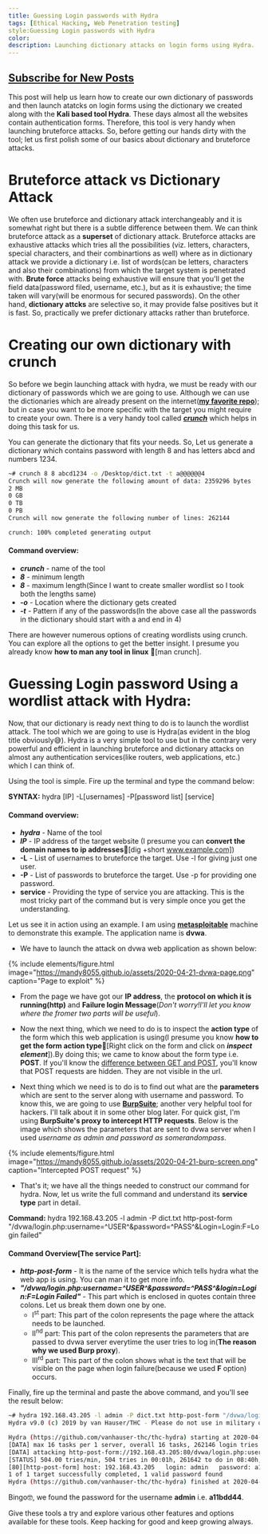 ```yaml
---
title: Guessing Login passwords with Hydra
tags: [Ethical Hacking, Web Penetration testing]
style:Guessing Login passwords with Hydra
color:
description: Launching dictionary attacks on login forms using Hydra.
---
```


<a class="text-center" href="https://feedburner.google.com/fb/a/mailverify?uri=Mandy8055&amp;loc=en_US" onclick="window.open(this.href, 'subscribe',
    'left=20,top=20,width=500,height=500,toolbar=1,resizable=0'); return false;">Subscribe for New Posts</a>
---    

This post will help us learn how to create our own dictionary of passwords and then launch atatcks on login forms using the dictionary we created along with the **Kali based tool Hydra**. These days almost all the websites contain authentication forms. Therefore, this tool is very handy when launching bruteforce attacks. So, before getting our hands dirty with the tool; let us first polish some of our basics about dictionary and bruteforce attacks.

# Bruteforce attack vs Dictionary Attack
We often use bruteforce and dictionary attack interchangeably and it is somewhat right but there is a subtle difference between them. We can think bruteforce attack as a **superset** of dictionary attack. Bruteforce attacks are exhaustive attacks which tries all the possibilities (viz. letters, characters, special characters, and their combinartions as well) where as in dictionary attack we provide a dictionary i.e. list of words(can be letters, characters and also their combinations) from which the target system is penetrated with. **Brute force** attacks being exhaustive will ensure that you'll get the field data(password filed, username, etc.), but as it is exhaustive; the time taken will vary(will be enormous for secured passwords). On the other hand, **dictionary attcks** are selective so, it may provide false positives but it is fast. So, practically we prefer dictionary attacks rather than bruteforce.

# Creating our own dictionary with crunch
So before we begin launching attack with hydra, we must be ready with our dictionary of passwords which we are going to use. Although we can use the dictionaries which are already present on the internet([**my favorite repo**](https://github.com/danielmiessler/SecLists)); but in case you want to be more specific with the target you might require to create your own. There is a very handy tool called [**_crunch_**](https://www.google.com/url?sa=t&rct=j&q=&esrc=s&source=web&cd=15&cad=rja&uact=8&ved=2ahUKEwigneWshvnoAhUlzTgGHREsBv4QFjAOegQIDRAR&url=https%3A%2F%2Fwww.hackingtutorials.org%2Fgeneral-tutorials%2Fcrunch-password-list-generation%2F&usg=AOvVaw0BMw909BGMczMnzcP93BFO) which helps in doing this task for us.

You can generate the dictionary that fits your needs. So, Let us generate a dictionary which contains password with length 8 and has letters abcd and numbers 1234. 
```bash
~# crunch 8 8 abcd1234 -o /Desktop/dict.txt -t a@@@@@@4
Crunch will now generate the following amount of data: 2359296 bytes
2 MB
0 GB
0 TB
0 PB
Crunch will now generate the following number of lines: 262144 

crunch: 100% completed generating output
```
#### Command overview:

* **_crunch_** - name of the tool
* **_8_** - minimum length
* **_8_** - maximum length(Since I want to create smaller wordlist so I took both the lengths same)
* **_-o_** - Location where the dictionary gets created
* **_-t_** - Pattern if any of the passwords(In the above case all the passwords in the dictionary should start with a and end in 4)

There are however numerous options of creating wordlists using crunch. You can explore all the options to get the better insight. I presume you already know **how to man any tool in linux** :thinking:[man crunch].

# Guessing Login password Using a wordlist attack with Hydra:
Now, that our dictionary is ready next thing to do is to launch the wordlist attack. The tool which we are going to use is Hydra(as evident in the blog title obviously:sweat_smile:). Hydra is a very simple tool to use but in the contrary very powerful and efficient in launching bruteforce and dictionary attacks on almost any authentication services(like routers, web applications, etc.) which I can think of.

Using the tool is simple. Fire up the terminal and type the command below:

**SYNTAX:** hydra [IP] -L[usernames] -P[password list] [service]
#### Command overview:
* **_hydra_** - Name of the tool
* **_IP_** - IP address of the target website (I presume you can **convert the domain names to ip addresses**:thinking:[dig +short www.example.com]) 
* **-L** - List of usernames to bruteforce the target. Use -l for giving just one user.
* **-P** - List of passwords to bruteforce the target. Use -p for providing one password.
* **service** - Providing the type of service you are attacking. This is the most tricky part of the command but is very simple once you get the understanding.

Let us see it in action using an example. I am using [**metasploitable**](https://information.rapid7.com/download-metasploitable-2017.html) machine to demonstrate this example. The application name is **dvwa**.

* We have to launch the attack on dvwa web application as shown below:

{% include elements/figure.html image="https://mandy8055.github.io/assets/2020-04-21-dvwa-page.png" caption="Page to exploit" %}

* From the page we have got our **IP address**, the **protocol on which it is running(http)** and **Failure login Message**(_Don't worry!I'll let you know where the fromer two parts will be useful_).

* Now the next thing, which we need to do is to inspect the **action type** of the form which this web application is using(I presume you know **how to get the form action type**:thinking:[Right click on the form and click on **_inspect element_**]).By doing this; we came to know about the form type i.e. **POST**. If you'll know the [difference between GET and POST](https://www.google.com/url?sa=t&rct=j&q=&esrc=s&source=web&cd=12&cad=rja&uact=8&ved=2ahUKEwj8xJn8tfnoAhVUfisKHQZ1CoQQFjALegQIAhAB&url=https%3A%2F%2Fwww.w3schools.com%2Ftags%2Fref_httpmethods.asp&usg=AOvVaw1Jv4zkrWlgxGHp_1W9ypYB), you'll know that POST requests are hidden. They are not visible in the url.

* Next thing which we need is to do is to find out what are the **parameters** which are sent to the server along with username and password. To know this, we are going to use [**BurpSuite**](https://portswigger.net/burp); another very helpful tool for hackers. I'll talk about it in some other blog later. For quick gist, I'm using **BurpSuite's proxy to intercept HTTP requests**. Below is the image which shows the parameters that are sent to dvwa server when I used _username as admin and password as somerandompass_.

{% include elements/figure.html image="https://mandy8055.github.io/assets/2020-04-21-burp-screen.png" caption="Intercepted POST request" %}

* That's it; we have all the things needed to construct our command for hydra. Now, let us write the full command and understand its **service type** part in detail.

**Command:** hydra 192.168.43.205 -l admin -P dict.txt http-post-form "/dvwa/login.php:username=^USER^&password=^PASS^&Login=Login:F=Login failed"

#### Command Overview[The service Part]:

* **_http-post-form_** - It is the name of the service which tells hydra what the web app is using. You can man it to get more info.
* **_"/dvwa/login.php:username=^USER^&password=^PASS^&login=Login:F=Login Failed"_** - This part which is enclosed in quotes contain three colons. Let us break them down one by one.
    * I<sup>st</sup> part: This part of the colon represents the page where the attack needs to be launched.
    * II<sup>nd</sup> part: This part of the colon represents the parameters that are passed to dvwa server everytime the user tries to log in(**The reason why we used Burp proxy**).
    * III<sup>rd</sup> part: This part of the colon shows what is the text that will be visible on the page when login failure(because we used **F** option) occurs.

Finally, fire up the terminal and paste the above command, and you'll see the result below:

```bash
~# hydra 192.168.43.205 -l admin -P dict.txt http-post-form "/dvwa/login.php:username=^USER^&password=^PASS^&Login=Login:F=Login failed"
Hydra v9.0 (c) 2019 by van Hauser/THC - Please do not use in military or secret service organizations, or for illegal purposes.

Hydra (https://github.com/vanhauser-thc/thc-hydra) starting at 2020-04-21 16:14:47
[DATA] max 16 tasks per 1 server, overall 16 tasks, 262146 login tries (l:1/p:262146), ~16385 tries per task
[DATA] attacking http-post-form://192.168.43.205:80/dvwa/login.php:username=^USER^&password=^PASS^&Login=Login:F=Login failed
[STATUS] 504.00 tries/min, 504 tries in 00:01h, 261642 to do in 08:40h, 16 active
[80][http-post-form] host: 192.168.43.205   login: admin   password: a11bdd44
1 of 1 target successfully completed, 1 valid password found
Hydra (https://github.com/vanhauser-thc/thc-hydra) finished at 2020-04-21 16:16:02
```

Bingo:nerd_face:, we found the password for the username **admin** i.e. **a11bdd44**. 

Give these tools a try and explore various other features and options available for these tools. Keep hacking for good and keep growing always.





